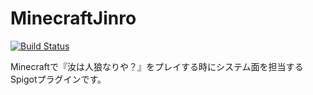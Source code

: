 # MinecraftJinro

[![Build Status](https://travis-ci.org/axtuki1/MinecraftJinro.svg?branch=master)](https://travis-ci.org/axtuki1/MinecraftJinro)

Minecraftで『汝は人狼なりや？』をプレイする時にシステム面を担当するSpigotプラグインです。